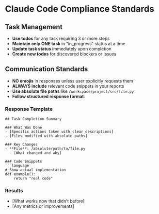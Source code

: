 # Claude Code Compliance Standards

## Task Management
- **Use todos** for any task requiring 3 or more steps
- **Maintain only ONE task** in "in_progress" status at a time
- **Update task status** immediately upon completion
- **Create new todos** for discovered blockers or issues

## Communication Standards
- **NO emojis** in responses unless user explicitly requests them
- **ALWAYS include** relevant code snippets in your reports
- **Use absolute file paths** like `/workspace/project/src/file.py`
- **Follow structured response format**:

### Response Template
```
## Task Completion Summary

### What Was Done
- [Specific actions taken with clear descriptions]
- [Files modified with absolute paths]

### Key Changes
- **File**: /absolute/path/to/file.py
  - [What changed and why]

### Code Snippets
```language
# Show actual implementation
def example():
    return "real code"
```

### Results
- [What works now that didn't before]
- [Any metrics or improvements]
```
